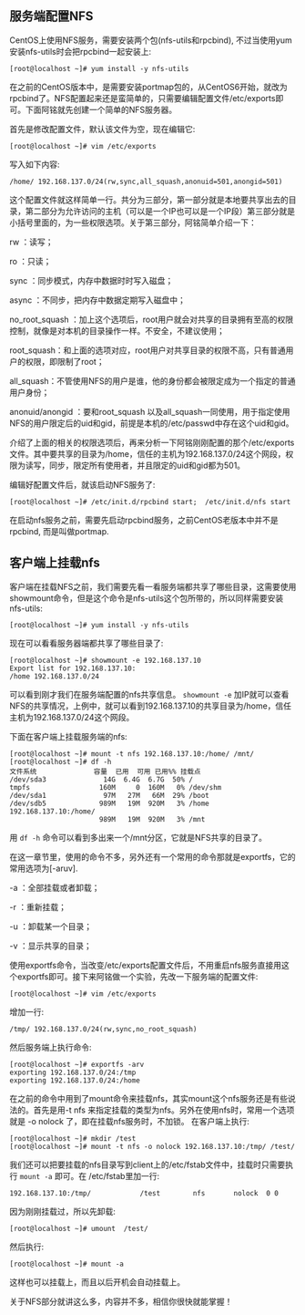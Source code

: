 ## 服务端配置NFS

CentOS上使用NFS服务，需要安装两个包(nfs-utils和rpcbind), 不过当使用yum安装nfs-utils时会把rpcbind一起安装上:

```
[root@localhost ~]# yum install -y nfs-utils

```

在之前的CentOS版本中，是需要安装portmap包的，从CentOS6开始，就改为rpcbind了。NFS配置起来还是蛮简单的，只需要编辑配置文件/etc/exports即可。下面阿铭就先创建一个简单的NFS服务器。

首先是修改配置文件，默认该文件为空，现在编辑它:

```
[root@localhost ~]# vim /etc/exports

```

写入如下内容:

```
/home/ 192.168.137.0/24(rw,sync,all_squash,anonuid=501,anongid=501)

```

这个配置文件就这样简单一行。共分为三部分，第一部分就是本地要共享出去的目录，第二部分为允许访问的主机（可以是一个IP也可以是一个IP段）第三部分就是小括号里面的，为一些权限选项。关于第三部分，阿铭简单介绍一下：

rw ：读写；

ro ：只读；

sync ：同步模式，内存中数据时时写入磁盘；

async ：不同步，把内存中数据定期写入磁盘中；

no_root_squash ：加上这个选项后，root用户就会对共享的目录拥有至高的权限控制，就像是对本机的目录操作一样。不安全，不建议使用；

root_squash：和上面的选项对应，root用户对共享目录的权限不高，只有普通用户的权限，即限制了root；

all_squash：不管使用NFS的用户是谁，他的身份都会被限定成为一个指定的普通用户身份；

anonuid/anongid ：要和root_squash 以及all_squash一同使用，用于指定使用NFS的用户限定后的uid和gid，前提是本机的/etc/passwd中存在这个uid和gid。

介绍了上面的相关的权限选项后，再来分析一下阿铭刚刚配置的那个/etc/exports文件。其中要共享的目录为/home，信任的主机为192.168.137.0/24这个网段，权限为读写，同步，限定所有使用者，并且限定的uid和gid都为501。

编辑好配置文件后，就该启动NFS服务了:

```
[root@localhost ~]# /etc/init.d/rpcbind start;  /etc/init.d/nfs start

```

在启动nfs服务之前，需要先启动rpcbind服务，之前CentOS老版本中并不是rpcbind, 而是叫做portmap.

## 客户端上挂载nfs

客户端在挂载NFS之前，我们需要先看一看服务端都共享了哪些目录，这需要使用showmount命令，但是这个命令是nfs-utils这个包所带的，所以同样需要安装nfs-utils:

```
[root@localhost ~]# yum install -y nfs-utils

```

现在可以看看服务器端都共享了哪些目录了:

```
[root@localhost ~]# showmount -e 192.168.137.10
Export list for 192.168.137.10:
/home 192.168.137.0/24

```

可以看到刚才我们在服务端配置的nfs共享信息。 `showmount -e` 加IP就可以查看NFS的共享情况，上例中，就可以看到192.168.137.10的共享目录为/home，信任主机为192.168.137.0/24这个网段。

下面在客户端上挂载服务端的nfs:

```
[root@localhost ~]# mount -t nfs 192.168.137.10:/home/ /mnt/
[root@localhost ~]# df -h
文件系统              容量  已用  可用 已用%% 挂载点
/dev/sda3              14G  6.4G  6.7G  50% /
tmpfs                 160M     0  160M   0% /dev/shm
/dev/sda1              97M   27M   66M  29% /boot
/dev/sdb5             989M   19M  920M   3% /home
192.168.137.10:/home/
                      989M   19M  920M   3% /mnt

```

用 `df -h` 命令可以看到多出来一个/mnt分区，它就是NFS共享的目录了。

在这一章节里，使用的命令不多，另外还有一个常用的命令那就是exportfs，它的常用选项为[-aruv].

-a ：全部挂载或者卸载；

-r ：重新挂载；

-u ：卸载某一个目录；

-v ：显示共享的目录；

使用exportfs命令，当改变/etc/exports配置文件后，不用重启nfs服务直接用这个exportfs即可。接下来阿铭做一个实验，先改一下服务端的配置文件:

```
[root@localhost ~]# vim /etc/exports

```

增加一行:

```
/tmp/ 192.168.137.0/24(rw,sync,no_root_squash)

```

然后服务端上执行命令:

```
[root@localhost ~]# exportfs -arv
exporting 192.168.137.0/24:/tmp
exporting 192.168.137.0/24:/home

```

在之前的命令中用到了mount命令来挂载nfs，其实mount这个nfs服务还是有些说法的。首先是用-t nfs 来指定挂载的类型为nfs。另外在使用nfs时，常用一个选项就是 -o nolock 了，即在挂载nfs服务时，不加锁。 在客户端上执行:

```
[root@localhost ~]# mkdir /test
[root@localhost ~]# mount -t nfs -o nolock 192.168.137.10:/tmp/ /test/

```

我们还可以把要挂载的nfs目录写到client上的/etc/fstab文件中，挂载时只需要执行 `mount -a` 即可。在 /etc/fstab里加一行:

```
192.168.137.10:/tmp/            /test        nfs       nolock  0 0

```

因为刚刚挂载过，所以先卸载:

```
[root@localhost ~]# umount  /test/

```

然后执行:

```
[root@localhost ~]# mount -a

```

这样也可以挂载上，而且以后开机会自动挂载上。

关于NFS部分就讲这么多，内容并不多，相信你很快就能掌握！
